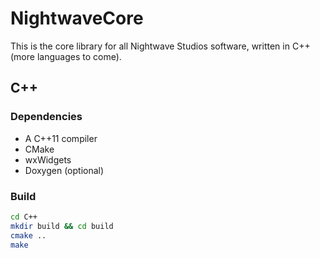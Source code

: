 # NightwaveCore
This is the core library for all Nightwave Studios software, written in C++ (more languages to come).

## C++

### Dependencies
- A C++11 compiler
- CMake
- wxWidgets
- Doxygen (optional)

### Build
```sh
cd C++
mkdir build && cd build
cmake ..
make
```
